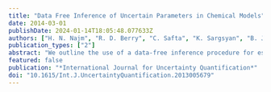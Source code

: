 ```yaml
---
title: "Data Free Inference of Uncertain Parameters in Chemical Models"
date: 2014-03-01
publishDate: 2024-01-14T18:05:48.077633Z
authors: ["H. N. Najm", "R. D. Berry", "C. Safta", "K. Sargsyan", "B. J. Debusschere"]
publication_types: ["2"]
abstract: "We outline the use of a data-free inference procedure for estimation of uncertain model parameters for a chemical model of methane-air ignition. The method involves a nested pair of Markov chains, exploring both the data and parametric spaces, to discover a pooled joint posterior consistent with available information. We describe the highlights of the method, and detail its particular implementation in the system at hand. We examine the performance of the procedure, focusing on the robustness and convergence of the estimated joint parameter posterior with increasing number of data chain samples. We also comment on comparisons of this posterior with the missing reference posterior density."
featured: false
publication: "*International Journal for Uncertainty Quantification*"
doi: "10.1615/Int.J.UncertaintyQuantification.2013005679"
---
```



